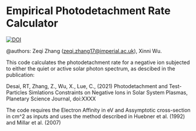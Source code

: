 # Empirical Photodetachment Rate Calculator

[![DOI](https://zenodo.org/badge/355596316.svg)](https://zenodo.org/badge/latestdoi/355596316)

@authors: Zeqi Zhang (zeqi.zhang17@imperial.ac.uk), Xinni Wu.

This code calculates the photodetachment rate for a negative ion subjected to
either the quiet or active solar photon spectrum, as descibed in the publication:

Desai, RT, Zhang, Z., Wu, X., Lue, C., (2021) Photodetachment and Test-Particles Simlations Constraints on Negative Ions in Solar System Plasmas, Planetary Science Journal, doi:XXXX

The code requires the Electron Affinity in eV and Assymptotic cross-section in cm^2
as inputs and uses the method described in Huebner et al. (1992) and Millar et al. (2007)
